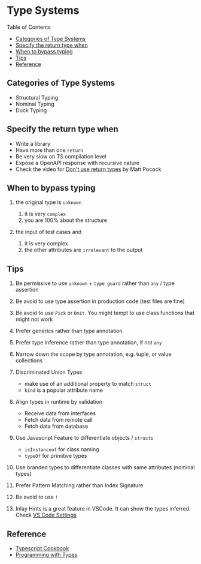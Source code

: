 # Type Systems <!-- omit in toc -->

Table of Contents

- [Categories of Type Systems](#categories-of-type-systems)
- [Specify the return type when](#specify-the-return-type-when)
- [When to bypass typing](#when-to-bypass-typing)
- [Tips](#tips)
- [Reference](#reference)

## Categories of Type Systems

- Structural Typing
- Nominal Typing
- Duck Typing

## Specify the return type when

- Write a library
- Have more than one `return`
- Be very slow on TS compilation level
- Expose a OpenAPI response with recursive nature
- Check the video for [Don't use return types](https://www.totaltypescript.com/tips/dont-use-return-types-unless) by Matt Pocock

## When to bypass typing

1. the original type is `unknown`

   1. it is very `complex`
   2. you are 100% about the structure

2. the input of test cases and
   1. it is very complex
   2. the other attributes are `irrelevant` to the output

## Tips

1. Be permissive to use `unknown` + `type guard` rather than `any` / type assertion

2. Be avoid to use type assertion in production code (test files are fine)

3. Be avoid to use `Pick` or `Omit`. You might tempt to use class functions that might not work

4. Prefer generics rather than type annotation

5. Prefer type inference rather than type annotation, if not `any`

6. Narrow down the scope by type annotation, e.g. tuple, or value collections

7. Discriminated Union Types

   - make use of an additional property to match `struct`
   - `kind` is a popular attribute name

8. Align types in runtime by validation

   - Receive data from interfaces
   - Fetch data from remote call
   - Fetch data from database

9. Use Javascript Feature to differentiate objects / `structs`

   - `isInstanceof` for class naming
   - `typeOf` for primitive types

10. Use branded types to differentiate classes with same attributes (nominal types)

11. Prefer Pattern Matching rather than Index Signature

12. Be avoid to use `!`

13. Inlay Hints is a great feature in VSCode. It can show the types inferred. Check [VS Code Settings](../what-we-use/vs-code.md#settings)

## Reference

- [Typescript Cookbook](https://www.oreilly.com/library/view/typescript-cookbook/9781098136642)
- [Programming with Types](https://www.manning.com/books/programming-with-types)
